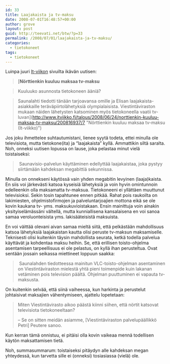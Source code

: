 ```yaml
---
id: 33
title: Laajakaista ja tv-maksu
date: 2008-07-01T16:48:57+00:00
author: grove
layout: post
guid: http://teevati.net/btw/?p=33
permalink: /2008/07/01/laajakaista-ja-tv-maksu/
categories:
  - tietokoneet
tags:
  - tietokoneet
---
```

Luinpa juuri [It-viikon](http://www.itviikko.fi "It-viikko") sivuilta ikävän uutisen:

> [**Nörttienkin kuuluu maksaa tv-maksu**
  
> Kuuluuko asunnosta tietokoneen ääniä?
  
> Saunalahti tiedotti tänään tarjoavansa omille ja Elisan laajakaista-asiakkaille teräväpiirtolähetyksiä olympialaisista. Viestintäviraston mukaan näiden lähetysten katsominen myös tietokoneella vaatii tv-luvan](http://www.itviikko.fi/talous/2008/06/24/norttienkin-kuuluu-maksaa-tv-maksu/200816937/7 "Nörttienkin kuuluu maksaa tv-maksu (It-viikko)")

Jos joku ihmettelee suhtautumistani, lienee syytä todeta, ettei minulla ole televisiota, mutta tietokone(ita) ja &#8220;laajakaista&#8221; kyllä. Ammattikin siltä saralta. Noh, onneksi uutisen lopussa on lause, joka pelastaa minut vielä toistaiseksi:

>  Saunavisio-palvelun käyttäminen edellyttää laajakaistaa, joka pystyy siirtämään kahdeksan megabittiä sekunnissa.

Minulla on onnekseni käytössä vain yhden megabitin levyinen (laaja)kaista. En siis voi järkevästi katsoa kyseisiä lähetyksiä ja voin hyvin omintunnoin edelleenkin olla maksamatta tv-maksua. Tietokoneeni ei yllättäen muuttunut televisioksi. Sekin tosin tapahtunee ennen pitkää. Rahat pois raukoilta on lakimiesten, ohjelmistofirmojen ja palveluntarjoajien mottona eikä se ole kovin kaukana tv- yms. maksukuvioistakaan. Ensin mainittuja voin ainakin yksityiselämässäni vältellä, mutta kunniallisena kansalaisena en voi sanoa samaa veroluonteisista yms. lakisääteisistä maksuista.

En voi väittää olevani aivan samaa mieltä siitä, että pelkästään mahdollisuus katsoa lähetyksiä laajakaistan kautta olisi peruste tv-maksun maksamiselle. Teknisesti olisi kuitenkin täysin mahdollista seurata, ketkä todella palvelua käyttävät ja kohdentaa maksu heihin. Se, että erillisen toisto-ohjelma asentamisen tarpeellisuus ei ole pelastus, on kyllä ihan perusteltua. Ovat sentään jossain seikassa miettineet loppuun saakka:

>  Saunalahden tiedotteessa mainitun VLC-toisto-ohjelman asentaminen on Viestintäviraston mielestä yhtä pieni toimenpide kuin lakanan vetäminen pois television päältä. Ohjelman puuttuminen ei vapauta tv-maksusta.

On kuitenkin selvää, että siinä vaiheessa, kun harkinta ja perustelut johtaisivat maksajien vähentymiseen, ajattelu lopetetaan:

> Miten Viestintävirasto aikoo päästä kiinni siihen, että nörtit katsovat televisiota tietokoneeltaan?
> 
> &#8211; Se on sitten meidän asiamme, [Viestintäviraston palvelupäällikkö Petri] Peutere sanoo. 

Kun kerran tämä onnistuu, ei pitäisi olla kovin vaikeaa mennä todellisen käytön maksattamisen tietä.

Noh, summasummarum: toistaiseksi pitäydyn alle kahdeksan megan yhteydessä, kun tarvetta sille ei (onneksi) tosiasiassa (vielä) ole.
